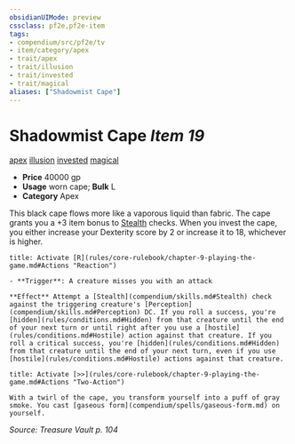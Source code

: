 ```yaml
---
obsidianUIMode: preview
cssclass: pf2e,pf2e-item
tags:
- compendium/src/pf2e/tv
- item/category/apex
- trait/apex
- trait/illusion
- trait/invested
- trait/magical
aliases: ["Shadowmist Cape"]
---
```

# Shadowmist Cape *Item 19*  
[apex](rules/traits/apex.md)  [illusion](rules/traits/illusion.md)  [invested](rules/traits/invested.md)  [magical](rules/traits/magical.md)  

- **Price** 40000 gp
- **Usage** worn cape; **Bulk** L
- **Category** Apex

This black cape flows more like a vaporous liquid than fabric. The cape grants you a +3 item bonus to [Stealth](compendium/skills.md#Stealth) checks. When you invest the cape, you either increase your Dexterity score by 2 or increase it to 18, whichever is higher.

```ad-embed-ability
title: Activate [R](rules/core-rulebook/chapter-9-playing-the-game.md#Actions "Reaction")

- **Trigger**: A creature misses you with an attack

**Effect** Attempt a [Stealth](compendium/skills.md#Stealth) check against the triggering creature's [Perception](compendium/skills.md#Perception) DC. If you roll a success, you're [hidden](rules/conditions.md#Hidden) from that creature until the end of your next turn or until right after you use a [hostile](rules/conditions.md#Hostile) action against that creature. If you roll a critical success, you're [hidden](rules/conditions.md#Hidden) from that creature until the end of your next turn, even if you use [hostile](rules/conditions.md#Hostile) actions against that creature.
```

```ad-embed-ability
title: Activate [>>](rules/core-rulebook/chapter-9-playing-the-game.md#Actions "Two-Action")

With a twirl of the cape, you transform yourself into a puff of gray smoke. You cast [gaseous form](compendium/spells/gaseous-form.md) on yourself.
```

*Source: Treasure Vault p. 104*